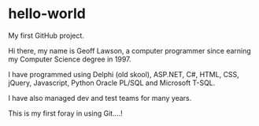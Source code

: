 # hello-world
My first GitHub project.

Hi there, my name is Geoff Lawson, a computer programmer since earning my Computer Science degree in 1997.

I have programmed using Delphi (old skool), ASP.NET, C#, HTML, CSS, jQuery, Javascript, Python Oracle PL/SQL and Microsoft T-SQL.  

I have also managed dev and test teams for many years.

This is my first foray in using Git....!
